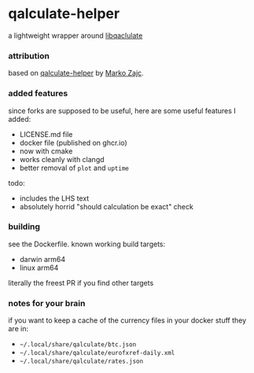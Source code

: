 # qalculate-helper

a lightweight wrapper around [libqaclulate](https://github.com/Qalculate/libqalculate/tree/master)

### attribution

based on [qalculate-helper](https://git.zajc.eu.org/libot/qalculate-helper.git/) by [Marko Zajc](https://zajc.eu.org/).

### added features

since forks are supposed to be useful, here are some useful features I added:

- LICENSE.md file
- docker file (published on ghcr.io)
- now with cmake
- works cleanly with clangd
- better removal of `plot` and `uptime`

todo:

- includes the LHS text
- absolutely horrid "should calculation be exact" check

### building

see the Dockerfile. known working build targets:

- darwin arm64
- linux arm64

literally the freest PR if you find other targets

### notes for your brain

if you want to keep a cache of the currency files in your docker stuff they are in:

- `~/.local/share/qalculate/btc.json`
- `~/.local/share/qalculate/eurofxref-daily.xml`
- `~/.local/share/qalculate/rates.json`
